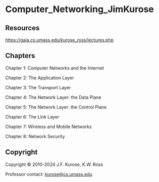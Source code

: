 # Computer_Networking_JimKurose

## Resources

https://gaia.cs.umass.edu/kurose_ross/lectures.php

## Chapters

Chapter 1: Computer Networks and the Internet

Chapter 2: The Application Layer

Chapter 3: The Transport Layer

Chapter 4: The Network Layer: the Data Plane

Chapter 5: The Network Layer: the Control Plane

Chapter 6: The Link Layer

Chapter 7: Wireless and Mobile Networks

Chapter 8: Network Security

## Copyright

Copyright © 2010-2024 J.F. Kurose, K.W. Ross

Professor contact: kurose@cs.umass.edu
